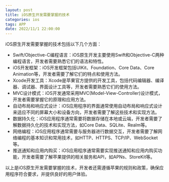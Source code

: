 ```yaml
---
layout: post
title: iOS原生开发需要掌握的技术
categories: ios 
tags: APP
date: 2022/11/1 22:00:00
---
```


iOS原生开发需要掌握的技术包括以下几个方面：

- Swift/Objective-C编程语言：iOS原生开发主要使用Swift和Objective-C两种编程语言，开发者需要熟悉它们的语法和特性。
- iOS开发框架：iOS开发框架包括UIKit、Foundation、Core Data、Core Animation等，开发者需要了解它们的特点和使用方法。
- Xcode开发工具：Xcode是苹果官方提供的开发工具，包括代码编辑器、编译器、调试器、界面设计工具等，开发者需要熟悉它们的使用方法。
- MVC设计模式：iOS开发通常采用MVC(Model-View-Controller)设计模式，开发者需要掌握它的原理和应用方法。
- 自动布局和响应式设计：iOS应用程序的界面通常使用自动布局和响应式设计来适应不同的屏幕大小和设备方向，开发者需要了解这些技术和实现方法。
- 数据持久化：iOS应用程序通常需要将数据存储在本地或云端，开发者需要了解数据持久化的技术和实现方法，如Core Data、SQLite、Realm等。
- 网络编程：iOS应用程序通常需要与服务器进行数据交互，开发者需要了解网络编程的基本知识和常用技术，如HTTP、HTTPS、TCP/IP、WebSocket等。
- 推送通知和应用内购买：iOS应用程序通常需要实现推送通知和应用内购买功能，开发者需要了解苹果提供的相关服务和API，如APNs、StoreKit等。

以上是iOS原生开发需要掌握的技术，开发者还需遵循苹果的规则和政策，确保应用程序符合要求，并提供良好的用户体验。